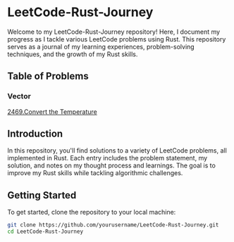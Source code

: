 
# LeetCode-Rust-Journey

Welcome to my LeetCode-Rust-Journey repository! Here, I document my progress as I tackle various LeetCode problems using Rust. This repository serves as a journal of my learning experiences, problem-solving techniques, and the growth of my Rust skills.

## Table of Problems

### Vector 
[2469.Convert the Temperature](#2469-convert-the-temperature)

## Introduction

In this repository, you'll find solutions to a variety of LeetCode problems, all implemented in Rust. Each entry includes the problem statement, my solution, and notes on my thought process and learnings. The goal is to improve my Rust skills while tackling algorithmic challenges.

## Getting Started

To get started, clone the repository to your local machine:

```bash
git clone https://github.com/yourusername/LeetCode-Rust-Journey.git
cd LeetCode-Rust-Journey
